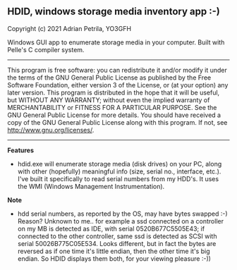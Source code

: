 ## HDID, windows storage media inventory app :-)

Copyright (c) 2021 Adrian Petrila, YO3GFH<br>
    
Windows GUI app to enumerate storage media in your computer.
Built with Pelle's C compiler system.

---------
                       
This program is free software: you can redistribute it and/or modify
it under the terms of the GNU General Public License as published by
the Free Software Foundation, either version 3 of the License, or
(at your option) any later version.
This program is distributed in the hope that it will be useful,
but WITHOUT ANY WARRANTY; without even the implied warranty of
MERCHANTABILITY or FITNESS FOR A PARTICULAR PURPOSE.  See the
GNU General Public License for more details.
You should have received a copy of the GNU General Public License
along with this program.  If not, see <http://www.gnu.org/licenses/>.

---------

**Features**

* hdid.exe will enumerate storage media (disk drives) on your PC,
along with other (hopefully) meaningful info (size, serial no., 
interface, etc.). I've built it specifically to read serial numbers
from my HDD's. It uses the WMI (Windows Management Instrumentation).

**Note**
* hdd serial numbers, as reported by the OS, may have bytes swapped :-)
Reason? Unknown to me.. for example a ssd connected on a controller on
my MB is detected as IDE, with serial 0520B677C5505E43; if connected to
the other controller, same ssd is detected as SCSI with serial 
50026B775C05E534. Looks different, but in fact the bytes are reversed as
if one time it's little endian, then the other time it's big endian.
So HDID displays them both, for your viewing pleasure :-))


